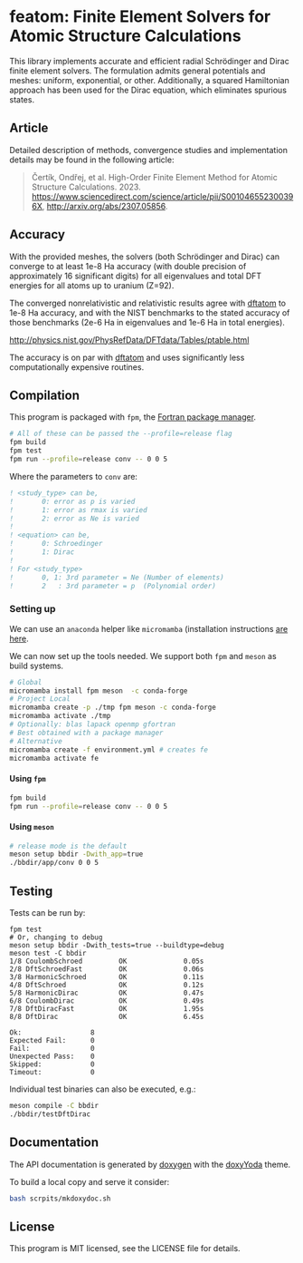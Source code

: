 # featom: Finite Element Solvers for Atomic Structure Calculations

This library implements accurate and efficient radial Schrödinger and Dirac
finite element solvers. The formulation admits general potentials and meshes:
uniform, exponential, or other. Additionally, a squared Hamiltonian approach has
been used for the Dirac equation, which eliminates spurious states.

## Article

Detailed description of methods, convergence studies and implementation details
may be found in the following article:

> Čertík, Ondřej, et al. High-Order Finite Element Method for Atomic Structure Calculations. 2023. https://www.sciencedirect.com/science/article/pii/S001046552300396X, http://arxiv.org/abs/2307.05856.

## Accuracy

With the provided meshes, the solvers (both Schrödinger and Dirac) can converge
to at least 1e-8 Ha accuracy (with double precision of approximately 16
significant digits) for all eigenvalues and total DFT energies for all atoms up
to uranium (Z=92).

The converged nonrelativistic and relativistic results agree with
[dftatom](https://github.com/certik/dftatom) to
1e-8 Ha accuracy, and with the NIST benchmarks to the stated accuracy of those
benchmarks (2e-6 Ha in eigenvalues and 1e-6 Ha in total energies).

http://physics.nist.gov/PhysRefData/DFTdata/Tables/ptable.html

The accuracy is on par with [dftatom](https://github.com/certik/dftatom/) and
uses significantly less computationally expensive routines.

## Compilation
<!-- TODO: Make bindings and document with Sphinx -->
This program is packaged with `fpm`, the [Fortran package manager](https://fpm.fortran-lang.org/).

``` bash
# All of these can be passed the --profile=release flag
fpm build
fpm test
fpm run --profile=release conv -- 0 0 5
```

Where the parameters to `conv` are:

```fortran
! <study_type> can be,
!       0: error as p is varied
!       1: error as rmax is varied
!       2: error as Ne is varied
!
! <equation> can be,
!       0: Schroedinger
!       1: Dirac
!
! For <study_type>
!       0, 1: 3rd parameter = Ne (Number of elements)
!       2   : 3rd parameter = p  (Polynomial order)
```

### Setting up

We can use an `anaconda` helper like `micromamba` (installation instructions [are here](https://mamba.readthedocs.io/en/latest/installation.html).

We can now set up the tools needed. We support both `fpm` and `meson` as build systems.

``` bash
# Global
micromamba install fpm meson  -c conda-forge
# Project Local
micromamba create -p ./tmp fpm meson -c conda-forge
micromamba activate ./tmp
# Optionally: blas lapack openmp gfortran
# Best obtained with a package manager
# Alternative
micromamba create -f environment.yml # creates fe
micromamba activate fe
```

#### Using `fpm`

``` bash
fpm build
fpm run --profile=release conv -- 0 0 5
```

#### Using `meson`

``` bash
# release mode is the default
meson setup bbdir -Dwith_app=true
./bbdir/app/conv 0 0 5
```

## Testing

Tests can be run by:
```
fpm test
# Or, changing to debug
meson setup bbdir -Dwith_tests=true --buildtype=debug
meson test -C bbdir
1/8 CoulombSchroed         OK              0.05s
2/8 DftSchroedFast         OK              0.06s
3/8 HarmonicSchroed        OK              0.11s
4/8 DftSchroed             OK              0.12s
5/8 HarmonicDirac          OK              0.47s
6/8 CoulombDirac           OK              0.49s
7/8 DftDiracFast           OK              1.95s
8/8 DftDirac               OK              6.45s

Ok:                 8   
Expected Fail:      0   
Fail:               0   
Unexpected Pass:    0   
Skipped:            0   
Timeout:            0   
```

Individual test binaries can also be executed, e.g.:

``` bash
meson compile -C bbdir
./bbdir/testDftDirac
```

## Documentation

The API documentation is generated by [doxygen](https://www.doxygen.nl/index.html) with the [doxyYoda](https://github.com/HaoZeke/doxyYoda) theme.

To build a local copy and serve it consider:

``` bash
bash scrpits/mkdoxydoc.sh
```


## License

This program is MIT licensed, see the LICENSE file for details.
